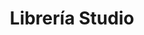 ---
title: "Librería Studio"
url: /ciudad-autonoma-de-buenos-aires/libreria-studio/
shop: Bücher
---